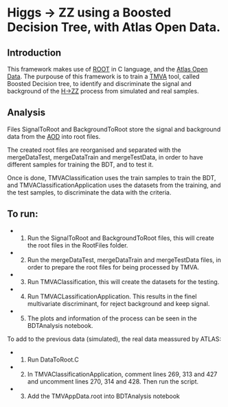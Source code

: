 # Higgs -> ZZ using a Boosted Decision Tree, with Atlas Open Data.

## Introduction

This framework makes use of [ROOT](https://root.cern.ch/) in C language, and the [Atlas Open Data](http://opendata.atlas.cern). The purpouse of this framework is to train a [TMVA](https://root.cern/manual/tmva/) tool, called Boosted Decision tree, to identify and discriminate the signal and background of the [H->ZZ](http://opendata.atlas.cern/release/2020/documentation/physics/FL2.html) process from simulated and real samples. 

## Analysis

Files SignalToRoot and BackgroundToRoot store the signal and background data from the [AOD](http://opendata.atlas.cern/release/2020/documentation/datasets/intro.html) into root files.

The created root files are reorganised and separated with the mergeDataTest, mergeDataTrain and mergeTestData, in order to have different samples for training the BDT, and to test it. 

Once is done, TMVAClassification uses the train samples to train the BDT, and TMVAClassificationApplication uses the datasets from the training, and the test samples, to discriminate the data with the criteria.

## To run:

+ 1) Run the SignalToRoot and BackgroundToRoot files, this will create the root files in the RootFiles folder.
+ 2) Run the mergeDataTest, mergeDataTrain and mergeTestData files, in order to prepare the root files for being processed by TMVA.
+ 3) Run TMVAClassification, this will create the datasets for the testing.
+ 4) Run TMVACLassificationApplication. This results in the finel multivariate discriminant, for reject background and keep signal.
+ 5) The plots and information of the process can be seen in the BDTAnalysis notebook.

To add to the previous data (simulated), the real data meassured by ATLAS:

+ 1) Run DataToRoot.C
+ 2) In TMVAClassificationApplication, comment lines 269, 313 and 427 and uncomment lines 270, 314 and 428. Then run the script.
+ 3) Add the TMVAppData.root into BDTAnalysis notebook
